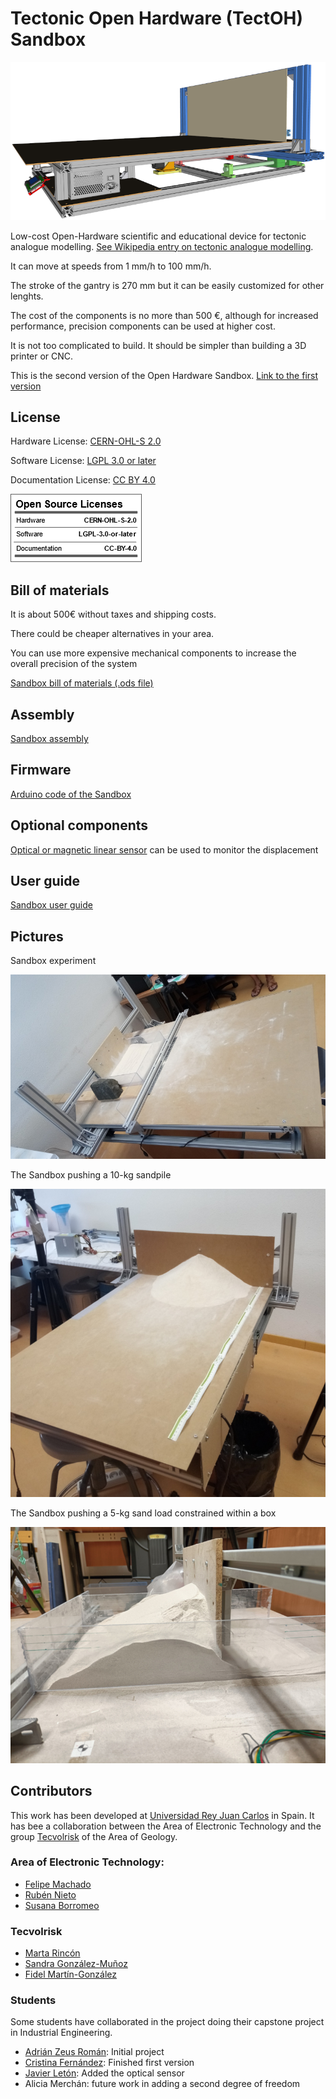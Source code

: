 # Tectonic Open Hardware (TectOH) Sandbox


![Sandbox CAD image](./imgs/cad_lateral_view_sm.png)

Low-cost Open-Hardware scientific and educational device for tectonic analogue modelling. [See Wikipedia entry on tectonic analogue modelling](https://en.wikipedia.org/wiki/Analogue_modelling_%28geology%29).

It can move at speeds from 1 mm/h to 100 mm/h.

The stroke of the gantry is 270 mm but it can be easily customized for other lenghts.

The cost of the components is no more than 500 €, although for increased performance, precision components can be used at higher cost.

It is not too complicated to build. It should be simpler than building a 3D printer or CNC.


This is the second version of the Open Hardware Sandbox. [Link to the first version](https://github.com/URJCMakerGroup/TFG-Cristina-Fernandez) 

## License

Hardware License: [CERN-OHL-S 2.0](cern_ohl_s_v2.txt)

Software License: [LGPL 3.0 or later](License.md)

Documentation License: [CC BY 4.0](https://creativecommons.org/licenses/by/4.0/)

![licence summary](imgs/oshw_lic.png)


## Bill of materials

It is about 500€ without taxes and shipping costs.

There could be cheaper alternatives in your area.

You can use more expensive mechanical components to increase the overall precision of the system

[Sandbox bill of materials (.ods file)](tectoh_bom.ods)


## Assembly

[Sandbox assembly](./assembly/.)


## Firmware

[Arduino code of the Sandbox](./firmware/.)

## Optional components

[Optical or magnetic linear sensor](./optional/.) can be used to monitor the displacement

## User guide

[Sandbox user guide](./userguide/.)

## Pictures

Sandbox experiment

![Experiment](./imgs/foto_box.jpg)


The Sandbox pushing a 10-kg sandpile

![Picture 10-kg sandpile](./imgs/foto_sandpile.jpg)

The Sandbox pushing a 5-kg sand load constrained within a box

![Picture 5-kg box](./imgs/foto_5kg_box.jpg)

## Contributors

This work has been developed at [Universidad Rey Juan Carlos](https://www.urjc.es/) in Spain. It has bee a collaboration between the Area of Electronic Technology and the group [Tecvolrisk](https://tecvolrisk.wixsite.com/website) of the Area of Geology.

### Area of Electronic Technology:

- [Felipe Machado](https://github.com/felipe-m/)
- [Rubén Nieto](https://gestion2.urjc.es/pdi/ver/ruben.nieto)
- [Susana Borromeo](https://gestion2.urjc.es/pdi/ver/susana.borromeo)

### Tecvolrisk

- [Marta Rincón](https://gestion2.urjc.es/pdi/ver/marta.rincon)
- [Sandra González-Muñoz](https://tecvolrisk.wixsite.com/website/sandra-gonz%C3%A1lez-mu%C3%B1oz)
- [Fidel Martín-González](https://gestion2.urjc.es/pdi/ver/fidel.martin)

### Students

Some students have collaborated in the project doing their capstone project in Industrial Engineering.

- [Adrián Zeus Román](https://github.com/zeus97roman/tfg): Initial project
- [Cristina Fernández](https://github.com/cfg97/TFG-Cristina-Fernandez): Finished first version
- [Javier Letón](https://github.com/jleton10/TFG_Javier_Leton): Added the optical sensor
- Alicia Merchán: future work in adding a second degree of freedom





